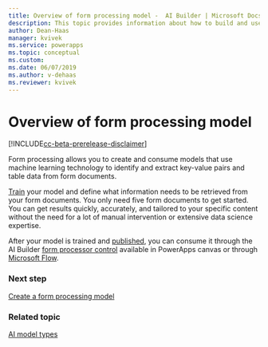 ```yaml
---
title: Overview of form processing model -  AI Builder | Microsoft Docs
description: This topic provides information about how to build and use form processing models in AI Builder.
author: Dean-Haas
manager: kvivek
ms.service: powerapps
ms.topic: conceptual
ms.custom: 
ms.date: 06/07/2019
ms.author: v-dehaas
ms.reviewer: kvivek
---
```


# Overview of form processing model

[!INCLUDE[cc-beta-prerelease-disclaimer](./includes/cc-beta-prerelease-disclaimer.md)]

Form processing allows you to create and consume models that use machine learning technology to identify and extract key-value pairs and table data from form documents.

[Train](train-model.md) your model and define what information needs to be retrieved from your form documents. You only need five form documents to get started. You can get results quickly, accurately, and tailored to your specific content without the need for a lot of manual intervention or extensive data science expertise.

After your model is trained and [published](publish-model.md), you can consume it through the AI Builder [form processor control](form-processor-component-in-powerapps.md) available in PowerApps canvas or through [Microsoft Flow](form-processing-model-in-flow.md).

### Next step
[Create a form processing model](create-form-processing-model.md)

### Related topic
[AI model types](model-types.md)


